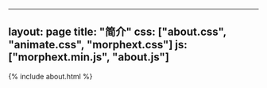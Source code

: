<!--
 * @Author: zfd
 * @Date: 2021-01-19 08:54:57
 * @LastEditors: zfd
 * @LastEditTime: 2021-01-19 09:21:40
 * @Description: 
-->
---
layout: page
title: "简介"
css: ["about.css", "animate.css", "morphext.css"]
js: ["morphext.min.js", "about.js"]
---
{% include about.html %}